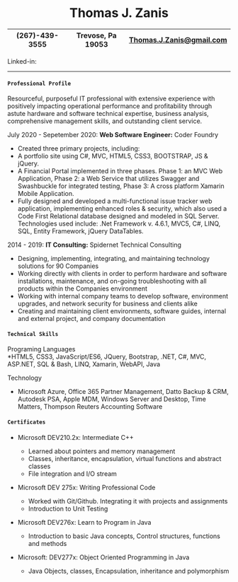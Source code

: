 
 <h1 align=center> <b>Thomas J. Zanis</b> </h1>
 
 | (267)-439-3555 | Trevose, Pa 19053 | Thomas.J.Zanis@gmail.com |
 | -------------- | :---------------: | -----------------------: |       
 
Linked-in: 
* * *
#### **```Professional Profile```**
Resourceful, purposeful IT professional with extensive experience with positively impacting operational performance and profitability through astute hardware and software technical expertise, business analysis, comprehensive management skills, and outstanding client service. 

July 2020 - Sepetember 2020: **Web Software Engineer:** Coder Foundry

* Created three primary projects, including:
* A portfolio site using C#, MVC, HTML5, CSS3, BOOTSTRAP, JS & jQuery.
* A Financial Portal implemented in three phases. Phase 1: an MVC Web
Application, Phase 2: a Web Service that utilizes Swagger and Swashbuckle for
integrated testing, Phase 3: A cross platform Xamarin Mobile Application.
* Fully designed and developed a multi-functional issue tracker web application,
implementing enhanced roles & security, which also used a Code First Relational
database designed and modeled in SQL Server. Technologies used include: .Net
Framework v. 4.6.1, MVC5, C#, LINQ, SQL, Entity Framework, jQuery DataTables.

2014 - 2019: **IT Consulting:** Spidernet Technical Consulting

* Designing, implementing, integrating, and maintaining technology solutions for 90 Companies  
*	Working directly with clients in order to perform hardware and software installations, maintenance, and on-going  troubleshooting with
all products within the Companies  environment
*	Working with internal company teams to develop software, environment upgrades, and network security for business and clients alike
*	Creating and maintaining client environments, software guides, internal and external project, and company documentation 

#### **```Technical Skills```**

Programing Languages 		
*HTML5, CSS3, JavaScript/ES6, JQuery, Bootstrap, .NET, C#, MVC, ASP.NET, SQL & Bash, LINQ, Xamarin, WebAPI, Java

Technology 
*	Microsoft Azure, Office 365 Partner Management, Datto Backup & CRM, Autodesk PSA, Apple MDM, Windows Server and Desktop, Time Matters, Thompson Reuters Accounting Software

#### **```Certificates```**

* Microsoft DEV210.2x: Intermediate C++
    -	Learned about pointers and memory management
    - Classes, inheritance, encapsulation, virtual functions and abstract classes 
    -	File integration and I/O stream
  
*	Microsoft DEV 275x: Writing Professional Code
    -	Worked with Git/Github. Integrating it with projects and assignments
    -	Introduction to Unit Testing
  
*	Microsoft DEV276x: Learn to Program in Java
    -	Introduction to basic Java concepts, Control structures, functions and methods
*	Microsoft: DEV277x: Object Oriented Programming in Java
    -	Java Objects, classes, Encapsulation, inheritance and polymorphism
